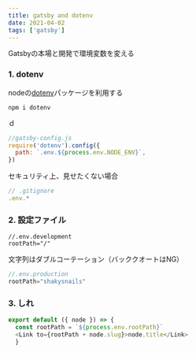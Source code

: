 ```yaml
---
title: gatsby and dotenv
date: 2021-04-02
tags: ['gatsby']
---
```


Gatsbyの本場と開発で環境変数を変える

### 1. dotenv

nodeの[dotenv](https://www.npmjs.com/package/dotenv)パッケージを利用する

```shell
npm i dotenv
```

ｄ

```js
//gatsby-config.js
require('dotenv').config({
  path: `.env.${process.env.NODE_ENV}`,
})
```

セキュリティ上、見せたくない場合

```js
// .gitignore
.env.*
```



### 2. 設定ファイル

```JS
//.env.development
rootPath="/"
```

文字列はダブルコーテーション（バッククオートはNG）

```js
//.env.production
rootPath="shakysnails"
```

### 3. しれ

```js
export default ({ node }) => {
  const rootPath = `${process.env.rootPath}`
  <Link to={rootPath + node.slug}>node.title</Link>
  }
```


